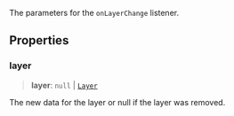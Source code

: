 The parameters for the `onLayerChange` listener.

## Properties

### layer

> **layer**: `null` \| [`Layer`](../../client/interfaces/Layer.md)

The new data for the layer or null if the layer was removed.
